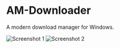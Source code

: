 # AM-Downloader
A modern download manager for Windows.

<img src="https://github.com/antikmozib/AM-Downloader/blob/master/Screenshot01.jpg?raw=true" title="Screenshot 1" alt="Screenshot 1">
<img src="https://github.com/antikmozib/AM-Downloader/blob/master/Screenshot02.jpg?raw=true" title="Screenshot 2" alt="Screenshot 2">
